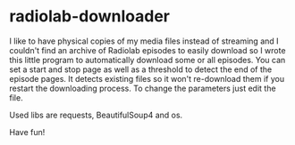 # radiolab-downloader
 
I like to have physical copies of my media files instead of streaming and I couldn't find an archive of Radiolab episodes to easily download so I wrote this little program to automatically download some or all episodes. You can set a start and stop page as well as a threshold to detect the end of the episode pages. It detects existing files so it won't re-download them if you restart the downloading process. To change the parameters just edit the file.

Used libs are requests, BeautifulSoup4 and os.



Have fun!
